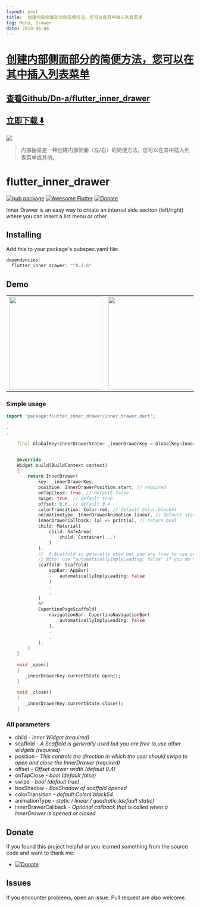 ```yaml
---
layout: post
title:  创建内部侧面部分的简便方法，您可以在其中插入列表菜单
tag: Menu, Drawer
date: 2019-06-08
---
```


# [创建内部侧面部分的简便方法，您可以在其中插入列表菜单 ](http://github.com/Dn-a/flutter_inner_drawer) 



## [查看Github/Dn-a/flutter_inner_drawer](http://github.com/Dn-a/flutter_inner_drawer)
## [立即下载 ️⬇️ ](https://codeload.github.com/Dn-a/flutter_inner_drawer/zip/master) 


 
![](https://flutterawesome.com/content/images/2019/03/flutter_inner_drawer.jpg)
 
>
> 内部抽屉是一种创建内部侧面（左/右）的简便方法，您可以在其中插入列表菜单或其他。
>

 
# flutter_inner_drawer
[![pub package](https://img.shields.io/badge/pub-0.2.6-orange.svg)](https://pub.dartlang.org/packages/flutter_inner_drawer)
[![Awesome Flutter](https://img.shields.io/badge/Awesome-Flutter-blue.svg?longCache=true&style=flat-square)](https://github.com/Solido/awesome-flutter#drawers)
[![Donate](https://img.shields.io/badge/Donate-PayPal-green.svg)](https://www.paypal.me/dnag88)


Inner Drawer is an easy way to create an internal side section (left/right) where you can insert a list menu or other.

## Installing
Add this to your package's pubspec.yaml file:
```dart
dependencies:
  flutter_inner_drawer: "^0.2.6"
```
## Demo
<div align="center">
  <table><tr>
<td style="text-align:center">
  <img width="250px"  src="https://github.com/Dn-a/flutter_inner_drawer/blob/master/example/example3.gif?raw=true" />
 </td>
<td style="text-align:center">
  <img width="250px"  src="https://github.com/Dn-a/flutter_inner_drawer/blob/master/example/pic.png?raw=true"/>
 </td>
 </tr></table>
</div>


### Simple usage
```dart
import 'package:flutter_inner_drawer/inner_drawer.dart';
.
.
.

    final GlobalKey<InnerDrawerState> _innerDrawerKey = GlobalKey<InnerDrawerState>();


    @override
    Widget build(BuildContext context)
    {
        return InnerDrawer(
            key: _innerDrawerKey,
            position: InnerDrawerPosition.start, // required
            onTapClose: true, // default false
            swipe: true, // default true
            offset: 0.6, // default 0.4
            colorTransition: Color.red, // default Color.black54
            animationType: InnerDrawerAnimation.linear, // default static
            innerDrawerCallback: (a) => print(a), // return bool
            child: Material(
                child: SafeArea(
                    child: Container(...)
                )
            ),
            //  A Scaffold is generally used but you are free to use other widgets
            // Note: use "automaticallyImplyLeading: false" if you do not personalize "leading" of Bar
            scaffold: Scaffold(
                appBar: AppBar(
                    automaticallyImplyLeading: false
                )
                .
                .
            ) 
            or 
            CupertinoPageScaffold(                
                navigationBar: CupertinoNavigationBar(
                    automaticallyImplyLeading: false
                ),
                .
                .
            ), 
        )
    }
    
    void _open()
    {
       _innerDrawerKey.currentState.open();
    }
    
    void _close()
    {
       _innerDrawerKey.currentState.close();
    }

```

### All parameters
* child - *Inner Widget (required)*
* scaffold - *A Scaffold is generally used but you are free to use other widgets (required)*
* position - *This controls the direction in which the user should swipe to open and close the InnerDrawer (required)*
* offset - *Offset drawer width (default 0.4)*
* onTapClose - *bool (default false)*
* swipe - *bool (default true)*
* boxShadow - *BoxShadow of scaffold opened*
* colorTransition - *default Colors.black54*
* animationType - *static / linear / quadratic (default static)*
* innerDrawerCallback - *Optional callback that is called when a InnerDrawer is opened or closed*

## Donate
If you found this project helpful or you learned something from the source code and want to thank me: 
- [![Donate](https://img.shields.io/badge/Donate-PayPal-green.svg)](https://www.paypal.me/dnag88)

## Issues
If you encounter problems, open an issue. Pull request are also welcome.


